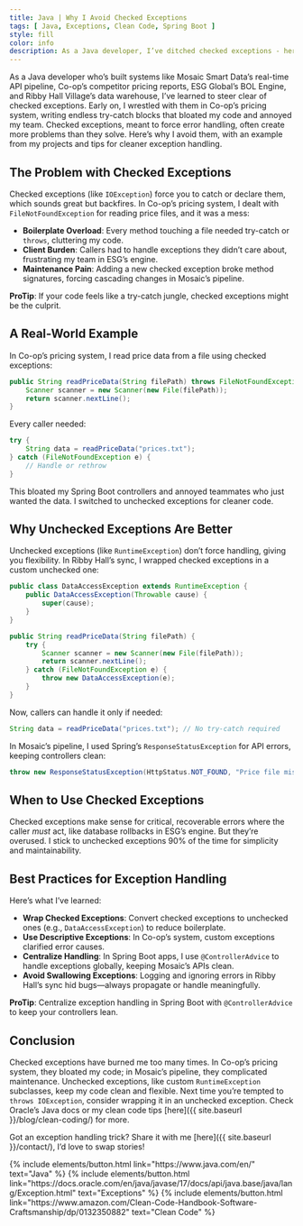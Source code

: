 ```yaml
---
title: Java | Why I Avoid Checked Exceptions
tags: [ Java, Exceptions, Clean Code, Spring Boot ]
style: fill
color: info
description: As a Java developer, I’ve ditched checked exceptions - here’s why they’re a hassle and how to handle exceptions better.
---
```


As a Java developer who’s built systems like Mosaic Smart Data’s real-time API pipeline, Co-op’s competitor pricing
reports, ESG Global’s BOL Engine, and Ribby Hall Village’s data warehouse, I’ve learned to steer clear of checked
exceptions. Early on, I wrestled with them in Co-op’s pricing system, writing endless try-catch blocks that bloated my
code and annoyed my team. Checked exceptions, meant to force error handling, often create more problems than they solve.
Here’s why I avoid them, with an example from my projects and tips for cleaner exception handling.

## The Problem with Checked Exceptions

Checked exceptions (like `IOException`) force you to catch or declare them, which sounds great but backfires. In Co-op’s
pricing system, I dealt with `FileNotFoundException` for reading price files, and it was a mess:

- **Boilerplate Overload**: Every method touching a file needed try-catch or `throws`, cluttering my code.
- **Client Burden**: Callers had to handle exceptions they didn’t care about, frustrating my team in ESG’s engine.
- **Maintenance Pain**: Adding a new checked exception broke method signatures, forcing cascading changes in Mosaic’s
  pipeline.

**ProTip**: If your code feels like a try-catch jungle, checked exceptions might be the culprit.

## A Real-World Example

In Co-op’s pricing system, I read price data from a file using checked exceptions:

```java
public String readPriceData(String filePath) throws FileNotFoundException {
    Scanner scanner = new Scanner(new File(filePath));
    return scanner.nextLine();
}
```

Every caller needed:

```java
try {
    String data = readPriceData("prices.txt");
} catch (FileNotFoundException e) {
    // Handle or rethrow
}
```

This bloated my Spring Boot controllers and annoyed teammates who just wanted the data. I switched to unchecked
exceptions for cleaner code.

## Why Unchecked Exceptions Are Better

Unchecked exceptions (like `RuntimeException`) don’t force handling, giving you flexibility. In Ribby Hall’s sync, I
wrapped checked exceptions in a custom unchecked one:

```java
public class DataAccessException extends RuntimeException {
    public DataAccessException(Throwable cause) {
        super(cause);
    }
}

public String readPriceData(String filePath) {
    try {
        Scanner scanner = new Scanner(new File(filePath));
        return scanner.nextLine();
    } catch (FileNotFoundException e) {
        throw new DataAccessException(e);
    }
}
```

Now, callers can handle it only if needed:

```java
String data = readPriceData("prices.txt"); // No try-catch required
```

In Mosaic’s pipeline, I used Spring’s `ResponseStatusException` for API errors, keeping controllers clean:

```java
throw new ResponseStatusException(HttpStatus.NOT_FOUND, "Price file missing");
```

## When to Use Checked Exceptions

Checked exceptions make sense for critical, recoverable errors where the caller *must* act, like database rollbacks in
ESG’s engine. But they’re overused. I stick to unchecked exceptions 90% of the time for simplicity and maintainability.

## Best Practices for Exception Handling

Here’s what I’ve learned:

- **Wrap Checked Exceptions**: Convert checked exceptions to unchecked ones (e.g., `DataAccessException`) to reduce
  boilerplate.
- **Use Descriptive Exceptions**: In Co-op’s system, custom exceptions clarified error causes.
- **Centralize Handling**: In Spring Boot apps, I use `@ControllerAdvice` to handle exceptions globally, keeping
  Mosaic’s APIs clean.
- **Avoid Swallowing Exceptions**: Logging and ignoring errors in Ribby Hall’s sync hid bugs—always propagate or handle
  meaningfully.

**ProTip**: Centralize exception handling in Spring Boot with `@ControllerAdvice` to keep your controllers lean.

## Conclusion

Checked exceptions have burned me too many times. In Co-op’s pricing system, they bloated my code; in Mosaic’s pipeline,
they complicated maintenance. Unchecked exceptions, like custom `RuntimeException` subclasses, keep my code clean and
flexible. Next time you’re tempted to `throws IOException`, consider wrapping it in an unchecked exception. Check
Oracle’s Java docs or my clean code tips [here]({{ site.baseurl }}/blog/clean-coding/) for more.

Got an exception handling trick? Share it with me [here]({{ site.baseurl }}/contact/), I’d love to swap stories!

<p class="text-center">
{% include elements/button.html link="https://www.java.com/en/" text="Java" %}
{% include elements/button.html link="https://docs.oracle.com/en/java/javase/17/docs/api/java.base/java/lang/Exception.html" text="Exceptions" %}
{% include elements/button.html link="https://www.amazon.com/Clean-Code-Handbook-Software-Craftsmanship/dp/0132350882" text="Clean Code" %}
</p>